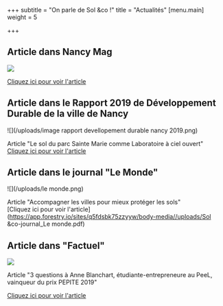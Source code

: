 +++
subtitle = "On parle de Sol &co !"
title = "Actualités"
[menu.main]
weight = 5

+++
## Article dans Nancy Mag

![](/uploads/kX86Jg_6_400x400.jpg)

[Cliquez ici pour voir l'article](https://www.nancy.fr/photosvideos/ils-font-nancy-684/anne-blanchard-16564.html?cHash=5e9a9be34100d791834c7454e9b64887)

## Article dans le Rapport 2019 de Développement Durable de la ville de Nancy

![](/uploads/image rapport devellopement durable nancy 2019.png)

Article "Le sol du parc Sainte Marie comme Laboratoire à ciel ouvert"  
[Cliquez ici pour voir l'article](http://ensaia.univ-lorraine.fr/telechargements/rdd_2019_basse_def.pdf)

## Article dans le journal "Le Monde"

![](/uploads/le monde.png)

Article "Accompagner les villes pour mieux protéger les sols"  
[Cliquez ici pour voir l'article](https://app.forestry.io/sites/q5fdsbk75zzyyw/body-media//uploads/Sol &co-journal_Le monde.pdf)

## Article dans "Factuel"

![](/uploads/factuel.png)

Article "3 questions à Anne Blanchart, étudiante-entrepreneure au PeeL, vainqueur du prix PEPITE 2019"

[Cliquez ici pour voir l'article](https://factuel.univ-lorraine.fr/node/12448)
